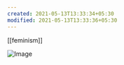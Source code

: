 ```yaml
---
created: 2021-05-13T13:33:34+05:30
modified: 2021-05-13T13:33:36+05:30
---
```

[[feminism]]

![Image](./media/IMG_1620893014476.jpg)
